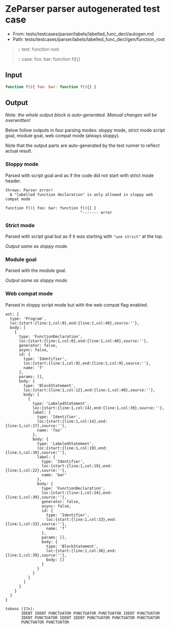 # ZeParser parser autogenerated test case

- From: tests/testcases/parser/labels/labelled_func_decl/autogen.md
- Path: tests/testcases/parser/labels/labelled_func_decl/gen/function_root

> :: test: function root
>
> :: case: foo: bar: function f(){}

## Input


`````js
function f(){ foo: bar: function f(){} }
`````

## Output

_Note: the whole output block is auto-generated. Manual changes will be overwritten!_

Below follow outputs in four parsing modes: sloppy mode, strict mode script goal, module goal, web compat mode (always sloppy).

Note that the output parts are auto-generated by the test runner to reflect actual result.

### Sloppy mode

Parsed with script goal and as if the code did not start with strict mode header.

`````
throws: Parser error!
  A "labelled function declaration" is only allowed in sloppy web compat mode

function f(){ foo: bar: function f(){} }
                                 ^------- error
`````

### Strict mode

Parsed with script goal but as if it was starting with `"use strict"` at the top.

_Output same as sloppy mode._

### Module goal

Parsed with the module goal.

_Output same as sloppy mode._

### Web compat mode

Parsed in sloppy script mode but with the web compat flag enabled.

`````
ast: {
  type: 'Program',
  loc:{start:{line:1,col:0},end:{line:1,col:40},source:''},
  body: [
    {
      type: 'FunctionDeclaration',
      loc:{start:{line:1,col:0},end:{line:1,col:40},source:''},
      generator: false,
      async: false,
      id: {
        type: 'Identifier',
        loc:{start:{line:1,col:9},end:{line:1,col:9},source:''},
        name: 'f'
      },
      params: [],
      body: {
        type: 'BlockStatement',
        loc:{start:{line:1,col:12},end:{line:1,col:40},source:''},
        body: [
          {
            type: 'LabeledStatement',
            loc:{start:{line:1,col:14},end:{line:1,col:39},source:''},
            label: {
              type: 'Identifier',
              loc:{start:{line:1,col:14},end:{line:1,col:17},source:''},
              name: 'foo'
            },
            body: {
              type: 'LabeledStatement',
              loc:{start:{line:1,col:19},end:{line:1,col:39},source:''},
              label: {
                type: 'Identifier',
                loc:{start:{line:1,col:19},end:{line:1,col:22},source:''},
                name: 'bar'
              },
              body: {
                type: 'FunctionDeclaration',
                loc:{start:{line:1,col:24},end:{line:1,col:39},source:''},
                generator: false,
                async: false,
                id: {
                  type: 'Identifier',
                  loc:{start:{line:1,col:33},end:{line:1,col:33},source:''},
                  name: 'f'
                },
                params: [],
                body: {
                  type: 'BlockStatement',
                  loc:{start:{line:1,col:36},end:{line:1,col:39},source:''},
                  body: []
                }
              }
            }
          }
        ]
      }
    }
  ]
}

tokens (17x):
       IDENT IDENT PUNCTUATOR PUNCTUATOR PUNCTUATOR IDENT PUNCTUATOR
       IDENT PUNCTUATOR IDENT IDENT PUNCTUATOR PUNCTUATOR PUNCTUATOR
       PUNCTUATOR PUNCTUATOR
`````

